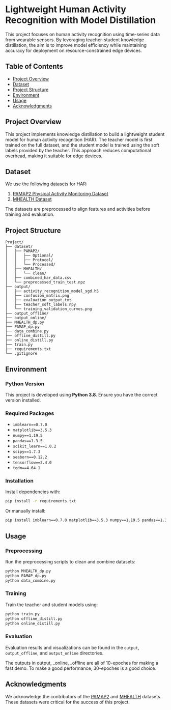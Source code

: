 # Lightweight Human Activity Recognition with Model Distillation

This project focuses on human activity recognition using time-series data from wearable sensors. By leveraging teacher-student knowledge distillation, the aim is to improve model efficiency while maintaining accuracy for deployment on resource-constrained edge devices.

## Table of Contents

- [Project Overview](#project-overview)
- [Dataset](#dataset)
- [Project Structure](#project-structure)
- [Environment](#environment)
- [Usage](#usage)
- [Acknowledgments](#acknowledgments)

## Project Overview
This project implements knowledge distillation to build a lightweight student model for human activity recognition (HAR). The teacher model is first trained on the full dataset, and the student model is trained using the soft labels provided by the teacher. This approach reduces computational overhead, making it suitable for edge devices.

## Dataset

We use the following datasets for HAR:

1. [PAMAP2 Physical Activity Monitoring Dataset](https://archive.ics.uci.edu/dataset/231/pamap2+physical+activity+monitoring)
2. [MHEALTH Dataset](https://archive.ics.uci.edu/dataset/319/mhealth+dataset)

The datasets are preprocessed to align features and activities before training and evaluation.

## Project Structure

```
Project/
├── dataset/
│   ├── PAMAP2/
│   │   ├── Optional/
│   │   ├── Protocol/
│   │   └── Processed/
│   ├── MHEALTH/
│   │   └── clean/
│   ├── combined_har_data.csv
│   └── preprocessed_train_test.npz
├── output/
│   ├── activity_recognition_model_sgd.h5
│   ├── confusion_matrix.png
│   ├── evaluation_output.txt
│   ├── teacher_soft_labels.npy
│   └── training_validation_curves.png
├── output_offline/
├── output_online/
├── MHEALTH_dp.py
├── PAMAP_dp.py
├── data_combine.py
├── offline_distill.py
├── online_distill.py
├── train.py
├── requirements.txt
└── .gitignore
```

## Environment

### Python Version
This project is developed using **Python 3.8**. Ensure you have the correct version installed.

### Required Packages

- `imblearn==0.7.0`
- `matplotlib==3.5.3`
- `numpy==1.19.5`
- `pandas==1.3.5`
- `scikit_learn==1.0.2`
- `scipy==1.7.3`
- `seaborn==0.12.2`
- `tensorflow==2.4.0`
- `tqdm==4.64.1`

### Installation

Install dependencies with:

```bash
pip install -r requirements.txt
```

Or manually install:

```bash
pip install imblearn==0.7.0 matplotlib==3.5.3 numpy==1.19.5 pandas==1.3.5 scikit_learn==1.0.2 scipy==1.7.3 seaborn==0.12.2 tensorflow==2.4.0 tqdm==4.64.1
```



## Usage

### Preprocessing
Run the preprocessing scripts to clean and combine datasets:

```bash
python MHEALTH_dp.py
python PAMAP_dp.py
python data_combine.py
```

### Training
Train the teacher and student models using:

```bash
python train.py
python offline_distill.py
python online_distill.py
```

### Evaluation
Evaluation results and visualizations can be found in the `output`, `output_offline`, and `output_online` directories.

The outputs in output, _online, _offline are all of 10-epoches for making a fast demo. 
To make a good performance, 30-epoches is a good choice.

## Acknowledgments

We acknowledge the contributors of the [PAMAP2](https://archive.ics.uci.edu/dataset/231/pamap2+physical+activity+monitoring) and [MHEALTH](https://archive.ics.uci.edu/dataset/319/mhealth+dataset) datasets. These datasets were critical for the success of this project.
